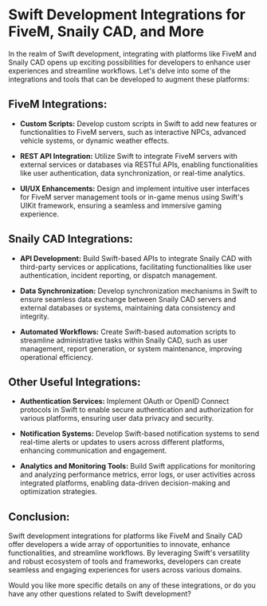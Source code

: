 # Swift Development Integrations for FiveM, Snaily CAD, and More

In the realm of Swift development, integrating with platforms like FiveM and Snaily CAD opens up exciting possibilities for developers to enhance user experiences and streamline workflows. Let's delve into some of the integrations and tools that can be developed to augment these platforms:

## FiveM Integrations:

- **Custom Scripts:** Develop custom scripts in Swift to add new features or functionalities to FiveM servers, such as interactive NPCs, advanced vehicle systems, or dynamic weather effects.

- **REST API Integration:** Utilize Swift to integrate FiveM servers with external services or databases via RESTful APIs, enabling functionalities like user authentication, data synchronization, or real-time analytics.

- **UI/UX Enhancements:** Design and implement intuitive user interfaces for FiveM server management tools or in-game menus using Swift's UIKit framework, ensuring a seamless and immersive gaming experience.

## Snaily CAD Integrations:

- **API Development:** Build Swift-based APIs to integrate Snaily CAD with third-party services or applications, facilitating functionalities like user authentication, incident reporting, or dispatch management.

- **Data Synchronization:** Develop synchronization mechanisms in Swift to ensure seamless data exchange between Snaily CAD servers and external databases or systems, maintaining data consistency and integrity.

- **Automated Workflows:** Create Swift-based automation scripts to streamline administrative tasks within Snaily CAD, such as user management, report generation, or system maintenance, improving operational efficiency.

## Other Useful Integrations:

- **Authentication Services:** Implement OAuth or OpenID Connect protocols in Swift to enable secure authentication and authorization for various platforms, ensuring user data privacy and security.

- **Notification Systems:** Develop Swift-based notification systems to send real-time alerts or updates to users across different platforms, enhancing communication and engagement.

- **Analytics and Monitoring Tools:** Build Swift applications for monitoring and analyzing performance metrics, error logs, or user activities across integrated platforms, enabling data-driven decision-making and optimization strategies.

## Conclusion:

Swift development integrations for platforms like FiveM and Snaily CAD offer developers a wide array of opportunities to innovate, enhance functionalities, and streamline workflows. By leveraging Swift's versatility and robust ecosystem of tools and frameworks, developers can create seamless and engaging experiences for users across various domains.

Would you like more specific details on any of these integrations, or do you have any other questions related to Swift development?
